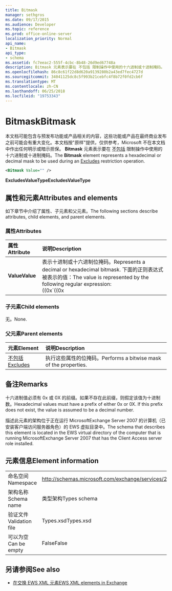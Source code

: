 ```yaml
---
title: Bitmask
manager: sethgros
ms.date: 09/17/2015
ms.audience: Developer
ms.topic: reference
ms.prod: office-online-server
localization_priority: Normal
api_name:
- Bitmask
api_type:
- schema
ms.assetid: fc7eeac2-555f-4cbc-8b48-26d9ed67748a
description: Bitmask 元素表示要在 不包括 限制操作中使用的十六进制或十进制掩码。
ms.openlocfilehash: 86c8c61f22d8d620a9139280b2a43ed7fec4727d
ms.sourcegitcommit: 34041125dc8c5f993b21cebfc4f8b72f0fd2cb6f
ms.translationtype: MT
ms.contentlocale: zh-CN
ms.lasthandoff: 06/25/2018
ms.locfileid: "19753343"
---
```

# <a name="bitmask"></a><span data-ttu-id="dc04f-103">Bitmask</span><span class="sxs-lookup"><span data-stu-id="dc04f-103">Bitmask</span></span>

<span data-ttu-id="dc04f-104">本文档可能包含与预发布功能或产品相关的内容，这些功能或产品在最终商业发布之前可能会有重大变化。本文档按"原样"提供，仅供参考，Microsoft 不在本文档中作出任何明示或暗示担保。 **Bitmask** 元素表示要在 [不包括](excludes.md) 限制操作中使用的十六进制或十进制掩码。</span><span class="sxs-lookup"><span data-stu-id="dc04f-104">The **Bitmask** element represents a hexadecimal or decimal mask to be used during an [Excludes](excludes.md) restriction operation.</span></span> 
  
```xml
<Bitmask Value="" />
```

<span data-ttu-id="dc04f-105">**ExcludesValueType**</span><span class="sxs-lookup"><span data-stu-id="dc04f-105">**ExcludesValueType**</span></span>

## <a name="attributes-and-elements"></a><span data-ttu-id="dc04f-106">属性和元素</span><span class="sxs-lookup"><span data-stu-id="dc04f-106">Attributes and elements</span></span>

<span data-ttu-id="dc04f-107">如下章节中介绍了属性、子元素和父元素。</span><span class="sxs-lookup"><span data-stu-id="dc04f-107">The following sections describe attributes, child elements, and parent elements.</span></span>
  
### <a name="attributes"></a><span data-ttu-id="dc04f-108">属性</span><span class="sxs-lookup"><span data-stu-id="dc04f-108">Attributes</span></span>

|<span data-ttu-id="dc04f-109">**属性**</span><span class="sxs-lookup"><span data-stu-id="dc04f-109">**Attribute**</span></span>|<span data-ttu-id="dc04f-110">**说明**</span><span class="sxs-lookup"><span data-stu-id="dc04f-110">**Description**</span></span>|
|:-----|:-----|
|<span data-ttu-id="dc04f-111">**Value**</span><span class="sxs-lookup"><span data-stu-id="dc04f-111">**Value**</span></span> | <span data-ttu-id="dc04f-112">表示十进制或十六进制位掩码。</span><span class="sxs-lookup"><span data-stu-id="dc04f-112">Represents a decimal or hexadecimal bitmask.</span></span> <span data-ttu-id="dc04f-113">下面的正则表达式被表示的值：</span><span class="sxs-lookup"><span data-stu-id="dc04f-113">The value is represented by the following regular expression:</span></span><br/><span data-ttu-id="dc04f-114">((0x</span><span class="sxs-lookup"><span data-stu-id="dc04f-114">\`((0x</span></span>|<span data-ttu-id="dc04f-115">0X)[0-9A-Fa-f]\*)</span><span class="sxs-lookup"><span data-stu-id="dc04f-115">0X)[0-9A-Fa-f]\*)</span></span>|<span data-ttu-id="dc04f-116">([0-9] \*)。</span><span class="sxs-lookup"><span data-stu-id="dc04f-116">([0-9]\*)\`.</span></span><br/><br/><span data-ttu-id="dc04f-117">下面是此属性的十六进制值的示例：</span><span class="sxs-lookup"><span data-stu-id="dc04f-117">The following are examples of hexadecimal values for this attribute:</span></span><br/><span data-ttu-id="dc04f-118">-0x12AF</span><span class="sxs-lookup"><span data-stu-id="dc04f-118">- 0x12AF</span></span><br/><span data-ttu-id="dc04f-119">-0X334AE</span><span class="sxs-lookup"><span data-stu-id="dc04f-119">- 0X334AE</span></span><br/><br/><span data-ttu-id="dc04f-120">下面是此属性的十进制值的示例：</span><span class="sxs-lookup"><span data-stu-id="dc04f-120">The following are examples of decimal values for this attribute:</span></span><br/><span data-ttu-id="dc04f-121">-10</span><span class="sxs-lookup"><span data-stu-id="dc04f-121">- 10</span></span><br/><span data-ttu-id="dc04f-122">-255</span><span class="sxs-lookup"><span data-stu-id="dc04f-122">- 255</span></span><br/><span data-ttu-id="dc04f-123">-4562</span><span class="sxs-lookup"><span data-stu-id="dc04f-123">- 4562</span></span> |
   
### <a name="child-elements"></a><span data-ttu-id="dc04f-124">子元素</span><span class="sxs-lookup"><span data-stu-id="dc04f-124">Child elements</span></span>

<span data-ttu-id="dc04f-125">无。</span><span class="sxs-lookup"><span data-stu-id="dc04f-125">None.</span></span>
  
### <a name="parent-elements"></a><span data-ttu-id="dc04f-126">父元素</span><span class="sxs-lookup"><span data-stu-id="dc04f-126">Parent elements</span></span>

|<span data-ttu-id="dc04f-127">**元素**</span><span class="sxs-lookup"><span data-stu-id="dc04f-127">**Element**</span></span>|<span data-ttu-id="dc04f-128">**说明**</span><span class="sxs-lookup"><span data-stu-id="dc04f-128">**Description**</span></span>|
|:-----|:-----|
|[<span data-ttu-id="dc04f-129">不包括</span><span class="sxs-lookup"><span data-stu-id="dc04f-129">Excludes</span></span>](excludes.md) <br/> |<span data-ttu-id="dc04f-130">执行这些属性的位掩码。</span><span class="sxs-lookup"><span data-stu-id="dc04f-130">Performs a bitwise mask of the properties.</span></span>  <br/> |
   
## <a name="remarks"></a><span data-ttu-id="dc04f-131">备注</span><span class="sxs-lookup"><span data-stu-id="dc04f-131">Remarks</span></span>

<span data-ttu-id="dc04f-p102">十六进制值必须有 0x 或 0X 的前缀。如果不存在此前缀，则假定该值为十进制数。</span><span class="sxs-lookup"><span data-stu-id="dc04f-p102">Hexadecimal values must have a prefix of either 0x or 0X. If this prefix does not exist, the value is assumed to be a decimal number.</span></span>
  
<span data-ttu-id="dc04f-134">描述此元素的架构位于正在运行 MicrosoftExchange Server 2007 的计算机（已安装客户端访问服务器角色）的 EWS 虚拟目录中。</span><span class="sxs-lookup"><span data-stu-id="dc04f-134">The schema that describes this element is located in the EWS virtual directory of the computer that is running MicrosoftExchange Server 2007 that has the Client Access server role installed.</span></span>
  
## <a name="element-information"></a><span data-ttu-id="dc04f-135">元素信息</span><span class="sxs-lookup"><span data-stu-id="dc04f-135">Element information</span></span>

|||
|:-----|:-----|
|<span data-ttu-id="dc04f-136">命名空间</span><span class="sxs-lookup"><span data-stu-id="dc04f-136">Namespace</span></span>  <br/> |http://schemas.microsoft.com/exchange/services/2006/types  <br/> |
|<span data-ttu-id="dc04f-137">架构名称</span><span class="sxs-lookup"><span data-stu-id="dc04f-137">Schema name</span></span>  <br/> |<span data-ttu-id="dc04f-138">类型架构</span><span class="sxs-lookup"><span data-stu-id="dc04f-138">Types schema</span></span>  <br/> |
|<span data-ttu-id="dc04f-139">验证文件</span><span class="sxs-lookup"><span data-stu-id="dc04f-139">Validation file</span></span>  <br/> |<span data-ttu-id="dc04f-140">Types.xsd</span><span class="sxs-lookup"><span data-stu-id="dc04f-140">Types.xsd</span></span>  <br/> |
|<span data-ttu-id="dc04f-141">可以为空</span><span class="sxs-lookup"><span data-stu-id="dc04f-141">Can be empty</span></span>  <br/> |<span data-ttu-id="dc04f-142">False</span><span class="sxs-lookup"><span data-stu-id="dc04f-142">False</span></span>  <br/> |
   
## <a name="see-also"></a><span data-ttu-id="dc04f-143">另请参阅</span><span class="sxs-lookup"><span data-stu-id="dc04f-143">See also</span></span>

- [<span data-ttu-id="dc04f-144">在交换 EWS XML 元素</span><span class="sxs-lookup"><span data-stu-id="dc04f-144">EWS XML elements in Exchange</span></span>](ews-xml-elements-in-exchange.md)


